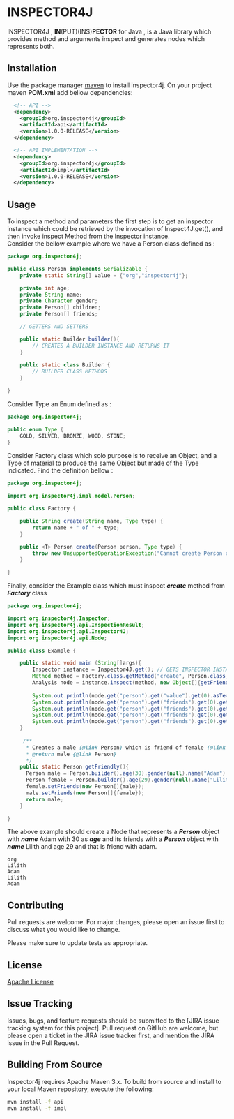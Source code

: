 # INSPECTOR4J

INSPECTOR4J , **IN**(PUT)(INS)**PECTOR** for Java , is a Java library which provides method and arguments inspect and generates nodes which represents both.
 
## Installation

Use the package manager [maven](https://maven.apache.org/) to install inspector4j.
On your project maven **POM.xml** add bellow dependencies:

```xml
  <!-- API -->
  <dependency>
    <groupId>org.inspector4j</groupId>
    <artifactId>api</artifactId>
    <version>1.0.0-RELEASE</version>
  </dependency>

  <!-- API IMPLEMENTATION -->
  <dependency>
    <groupId>org.inspector4j</groupId>
    <artifactId>impl</artifactId>
    <version>1.0.0-RELEASE</version>
  </dependency>
```

## Usage
To inspect a method and parameters the first step is to get an inspector instance which could be retrieved by the invocation of Inspect4J.get(), and then invoke inspect Method from the Inspector instance.\
Consider the bellow example where we have a Person class defined as :
```Java
package org.inspector4j;

public class Person implements Serializable {
    private static String[] value = {"org","inspector4j"};

    private int age;
    private String name;
    private Character gender;
    private Person[] children;
    private Person[] friends;

    // GETTERS AND SETTERS

    public static Builder builder(){
        // CREATES A BUILDER INSTANCE AND RETURNS IT
    }   
    
    public static class Builder {
        // BUILDER CLASS METHODS
    }

}
```

Consider Type an Enum defined as :
```Java
package org.inspector4j;

public enum Type {
    GOLD, SILVER, BRONZE, WOOD, STONE;
}
```
Consider Factory class which solo purpose is to receive an Object, and a Type of material to produce the same Object but made of the Type indicated. Find the definition bellow :
```Java
package org.inspector4j;

import org.inspector4j.impl.model.Person;

public class Factory {

    public String create(String name, Type type) {
        return name + " of " + type;
    }

    public <T> Person create(Person person, Type type) {
        throw new UnsupportedOperationException("Cannot create Person of " + type);
    }

}
```
Finally, consider the Example class which must inspect ***create*** method from ***Factory*** class
```Java
package org.inspector4j;

import org.inspector4j.Inspector;
import org.inspector4j.api.InspectionResult;
import org.inspector4j.api.Inspector4J;
import org.inspector4j.api.Node;

public class Example {

    public static void main (String[]args){
        Inspector instance = Inspector4J.get(); // GETS INSPECTOR INSTANCE WHICH IS USED TO INSPECT 
        Method method = Factory.class.getMethod("create", Person.class, Type.class); // METHOD TO BE INSPECT FROM CLASS Factory
        Analysis node = instance.inspect(method, new Object[]{getFriendly(), Type.WOOD}); // INSPECTS THE METHOD WITH THE ARGS PASSED ON THE METHOD AND PRODUCES AN ANALYSIS WHICH REPRESENTS THE INSPECTION 
        
        System.out.println(node.get("person").get("value").get(0).asText()); // PICK PARAMETER WITH NAME person , THEN PICK ATTRIBUTE value WITHIN THE PARAMETER , THEN GET ELEMENT AT INDEX 0 FROM THE ATTRIBUTE AND LASTLY LASTLY RETURN THE ATTRIBUTE
        System.out.println(node.get("person").get("friends").get(0).get("name").asText()); // PICK PARAMETER WITH NAME person ( WHICH IS Adam ), THEN PICK ATTRIBUTE friends WITHIN THE PARAMETER , THEN GET ELEMENT AT INDEX 0 (WHICH IS PERSON WITH NAME Lilith ) FROM THE ATTRIBUTE , THEN PICK name ATTRIBUTE FROM LAST ATTRIBUTE (PERSON with name Lilith)  AND LASTLY RETURN THE ATTRIBUTE AS TEXT
        System.out.println(node.get("person").get("friends").get(0).get("friends").get(0).get("name").asText());
        System.out.println(node.get("person").get("friends").get(0).get("friends").get(0).get("friends").get(0).get("name").asText());
        System.out.println(node.get("person").get("friends").get(0).get("friends").get(0).get("friends").get(0).get("friends").get(0).get("name").asText());
    }
    
     /**
      * Creates a male {@link Person} which is friend of female {@link Person} where both are friends of each other
      * @return male {@link Person}
      */
    public static Person getFriendly(){
      Person male = Person.builder().age(30).gender(null).name("Adam").children(null).build();
      Person female = Person.builder().age(29).gender(null).name("Lilith").children(null).build();
      female.setFriends(new Person[]{male});
      male.setFriends(new Person[]{female});
      return male;
    }   

}
```
The above example should create a Node that represents a ***Person*** object with ***name*** Adam with 30 as ***age*** and its friends with a ***Person*** object with ***name*** Lilith and age 29 and that is friend with adam.
 ``` Console
org
Lilith
Adam
Lilith
Adam
```

## Contributing
Pull requests are welcome. For major changes, please open an issue first to discuss what you would like to change.

Please make sure to update tests as appropriate.

## License
[Apache License](http://www.apache.org/licenses/)


## Issue Tracking

Issues, bugs, and feature requests should be submitted to the 
[JIRA issue tracking system for this project].
Pull request on GitHub are welcome, but please open a ticket in the JIRA issue tracker first, and mention the 
JIRA issue in the Pull Request.

## Building From Source

Inspector4j requires Apache Maven 3.x. To build from source and install to your local Maven repository, execute the following:

```sh
mvn install -f api
mvn install -f impl
```